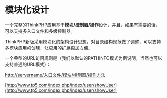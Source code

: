 # 模块化设计

一个完整的ThinkPHP应用基于**模块/控制器/操作**设计，并且，如果有需要的话，可以支持多入口文件和多级控制器。

ThinkPHP新版采用模块化的架构设计思想，对目录结构规范做了调整，可以支持多模块应用的创建，让应用的扩展更加方便。

一个典型的URL访问规则是（我们以默认的PATHINFO模式为例说明，当然也可以支持普通的URL模式）：

[http://servername/入口文件/模块/控制器/操作方法](http://servername/入口文件/模块/控制器/操作方法)

[http://www.tp5.com/index.php/index/user/showUser](http://www.tp5.com/index.php/index/user/showUser)

